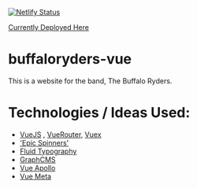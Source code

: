 [![Netlify Status](https://api.netlify.com/api/v1/badges/73b2495a-529b-49aa-abbf-6a7db3757e3e/deploy-status)](https://app.netlify.com/sites/thebuffaloryders/deploys)

[Currently Deployed Here](https://thebuffaloryders.netlify.com/#/)

# buffaloryders-vue
This is a website for the band, The Buffalo Ryders.


# Technologies / Ideas Used:
* [VueJS](https://vuejs.org/) , [VueRouter](https://router.vuejs.org/), [Vuex](https://vuex.vuejs.org/)
* ['Epic Spinners'](https://madewithvuejs.com/epic-spinners)
* [Fluid Typography](https://css-tricks.com/snippets/css/fluid-typography/)
* [GraphCMS](https://graphcms.com/)
* [Vue Apollo](https://vue-apollo.netlify.com/)
* [Vue Meta](https://github.com/nuxt/vue-meta)
